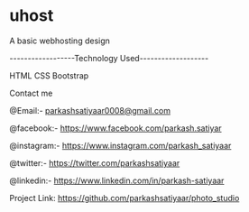 # uhost
A basic webhosting design

------------------Technology Used-------------------

HTML CSS Bootstrap

Contact me

@Email:- parkashsatiyaar0008@gmail.com

@facebook:- https://www.facebook.com/parkash.satiyar

@instagram:- https://www.instagram.com/parkash_satiyaar

@twitter:- https://twitter.com/parkashsatiyaar

@linkedin:- https://www.linkedin.com/in/parkash-satiyaar

Project Link: https://github.com/parkashsatiyaar/photo_studio
